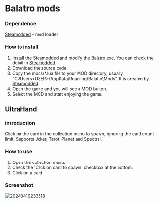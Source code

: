 # Balatro mods

### Dependence
[Steamodded](https://github.com/Steamopollys/Steamodded) - mod loader
### How to install
1. Install the [Steamodded](https://github.com/Steamopollys/Steamodded) and modify the Balatro.exe. You can check the detail in [Steamodded](https://github.com/Steamopollys/Steamodded).
1. Download the source code.
3. Copy the mods/*.lua file to your MOD directory, usually "C:\Users\<USER>\AppData\Roaming\Balatro\Mods". It is created by [Steamodded](https://github.com/Steamopollys/Steamodded).
4. Open the game and you will see a MOD button.
5. Select the MOD and start enjoying the game.

## UltraHand

### Introduction
Click on the card in the collection menu to spawn, ignoring the card count limit. Supports Joker, Tarot, Planet and Spectral.

### How to use
1. Open the collection menu.
2. Check the 'Click on card to spawn' checkbox at the bottom.
2. Click on a card.

### Screenshot
![20240410233518](https://github.com/xioxin/BalatroUltraHand/assets/5716100/8a092e83-3e46-488b-9ff4-14fb612d226b)

